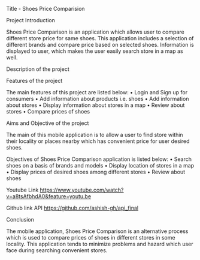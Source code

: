 Title - Shoes Price Comparision


Project Introduction

Shoes Price Comparison is an application which allows user to compare different store price for same
shoes. This application includes a selection of different brands and compare price based on selected
shoes. Information is displayed to user, which makes the user easily search store in a map as well.



Description of the project

Features of the project

The main features of this project are listed below:
• Login and Sign up for consumers
• Add information about products i.e. shoes
• Add information about stores
• Display information about stores in a map
• Review about stores
• Compare prices of shoes


Aims and Objective of the project

The main of this mobile application is to allow a user to find store within their locality or places nearby
which has convenient price for user desired shoes.

Objectives of Shoes Price Comparison application is listed below:
• Search shoes on a basis of brands and models
• Display location of stores in a map
• Display prices of desired shoes among different stores
• Review about shoes 



Youtube Link
https://www.youtube.com/watch?v=a8tsAfbhdA0&feature=youtu.be



Github link
API
https://github.com/ashish-gh/api_final


Conclusion

The mobile application, Shoes Price Comparison is an alternative process which is used to compare
prices of shoes in different stores in some locality. This application tends to minimize problems and
hazard which user face during searching convenient stores.
